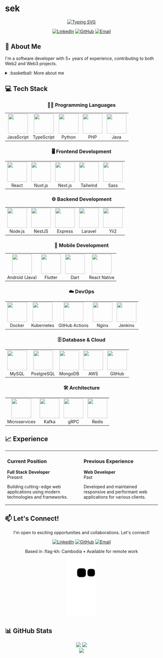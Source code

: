 # sek 
<div align="center">
  <!-- Elegant Typing Animation -->
  <a href="https://git.io/typing-svg">
    <img src="https://readme-typing-svg.herokuapp.com?font=Roboto&weight=500&size=30&duration=3000&pause=1000&color=0366D6&center=true&vCenter=true&width=435&lines=Full+Stack+Developer;Web2+%26+Web3+Enthusiast;5%2B+Years+of+Experience;Based+in+Cambodia+%F0%9F%87%B0%F0%9F%87%AD" alt="Typing SVG" />
  </a>

  <!-- Simple, Clean Social Links -->
  <p>
    <a href="https://linkedin.com/in/your-profile"><img src="https://img.shields.io/badge/LinkedIn-0077B5?style=for-the-badge&logo=linkedin&logoColor=white" alt="LinkedIn" /></a>
    <a href="https://github.com/your-username"><img src="https://img.shields.io/badge/GitHub-100000?style=for-the-badge&logo=github&logoColor=white" alt="GitHub" /></a>
    <a href="mailto:your-email@example.com"><img src="https://img.shields.io/badge/Email-D14836?style=for-the-badge&logo=gmail&logoColor=white" alt="Email" /></a>
  </p>
</div>

## :rocket: About Me

I'm a software developer with 5+ years of experience, contributing to both Web2 and Web3 projects. 

<details>
<summary>:basketball: More about me</summary>
<br>
- :sparkles: Passionate about expanding my Web3 development skills
- :seedling: Continuously learning advanced TypeScript patterns and blockchain development
- :speech_balloon: Feel free to ask me about full-stack development, React, or basketball!
- :zap: Fun fact: I love spending my free time on the basketball court
</details>

## :computer: Tech Stack

<div align="center">

### :technologist: Programming Languages

<table>
  <tr>
    <td align="center"><img src="https://techstack-generator.vercel.app/js-icon.svg" width="65" height="65"/><br>JavaScript</td>
    <td align="center"><img src="https://techstack-generator.vercel.app/ts-icon.svg" width="65" height="65"/><br>TypeScript</td>
    <td align="center"><img src="https://techstack-generator.vercel.app/python-icon.svg" width="65" height="65"/><br>Python</td>
    <td align="center"><img src="https://cdn.jsdelivr.net/gh/devicons/devicon/icons/php/php-original.svg" width="65" height="65"/><br>PHP</td>
    <td align="center"><img src="https://techstack-generator.vercel.app/java-icon.svg" width="65" height="65"/><br>Java</td>
  </tr>
</table>

### :desktop_computer: Frontend Development

<table>
  <tr>
    <td align="center"><img src="https://cdn.jsdelivr.net/gh/devicons/devicon/icons/react/react-original.svg" width="65" height="65"/><br>React</td>
    <td align="center"><img src="https://cdn.jsdelivr.net/gh/devicons/devicon/icons/nuxtjs/nuxtjs-original.svg" width="65" height="65"/><br>Nuxt.js</td>
    <td align="center"><img src="https://cdn.jsdelivr.net/gh/devicons/devicon/icons/nextjs/nextjs-original.svg" width="65" height="65"/><br>Next.js</td>
    <td align="center"><img src="https://cdn.jsdelivr.net/gh/devicons/devicon/icons/tailwindcss/tailwindcss-original.svg" width="65" height="65"/><br>Tailwind</td>
    <td align="center"><img src="https://cdn.jsdelivr.net/gh/devicons/devicon/icons/sass/sass-original.svg" width="65" height="65"/><br>Sass</td>
  </tr>
</table>

### :gear: Backend Development

<table>
  <tr>
    <td align="center"><img src="https://cdn.jsdelivr.net/gh/devicons/devicon/icons/nodejs/nodejs-original.svg" width="65" height="65"/><br>Node.js</td>
    <td align="center"><img src="https://cdn.jsdelivr.net/gh/devicons/devicon/icons/nestjs/nestjs-original.svg" width="65" height="65"/><br>NestJS</td>
    <td align="center"><img src="https://cdn.jsdelivr.net/gh/devicons/devicon/icons/express/express-original.svg" width="65" height="65"/><br>Express</td>
    <td align="center"><img src="https://cdn.jsdelivr.net/gh/devicons/devicon/icons/laravel/laravel-original.svg" width="65" height="65"/><br>Laravel</td>
    <td align="center"><img src="https://cdn.jsdelivr.net/gh/devicons/devicon/icons/yii/yii-original.svg" width="65" height="65"/><br>Yii2</td>
  </tr>
</table>

### :iphone: Mobile Development

<table>
  <tr>
    <td align="center"><img src="https://cdn.jsdelivr.net/gh/devicons/devicon/icons/android/android-original.svg" width="65" height="65"/><br>Android (Java)</td>
    <td align="center"><img src="https://cdn.jsdelivr.net/gh/devicons/devicon/icons/flutter/flutter-original.svg" width="65" height="65"/><br>Flutter</td>
    <td align="center"><img src="https://cdn.jsdelivr.net/gh/devicons/devicon/icons/dart/dart-original.svg" width="65" height="65"/><br>Dart</td>
    <td align="center"><img src="https://cdn.jsdelivr.net/gh/devicons/devicon/icons/react/react-original.svg" width="65" height="65"/><br>React Native</td>
  </tr>
</table>

### :cloud: DevOps

<table>
  <tr>
    <td align="center"><img src="https://cdn.jsdelivr.net/gh/devicons/devicon/icons/docker/docker-original.svg" width="65" height="65"/><br>Docker</td>
    <td align="center"><img src="https://cdn.jsdelivr.net/gh/devicons/devicon/icons/kubernetes/kubernetes-plain.svg" width="65" height="65"/><br>Kubernetes</td>
    <td align="center"><img src="https://cdn.jsdelivr.net/gh/devicons/devicon/icons/github/github-original.svg" width="65" height="65"/><br>GitHub Actions</td>
    <td align="center"><img src="https://cdn.jsdelivr.net/gh/devicons/devicon/icons/nginx/nginx-original.svg" width="65" height="65"/><br>Nginx</td>
    <td align="center"><img src="https://cdn.jsdelivr.net/gh/devicons/devicon/icons/jenkins/jenkins-original.svg" width="65" height="65"/><br>Jenkins</td>
  </tr>
</table>

### :file_cabinet: Database & Cloud

<table>
  <tr>
    <td align="center"><img src="https://cdn.jsdelivr.net/gh/devicons/devicon/icons/mysql/mysql-original.svg" width="65" height="65"/><br>MySQL</td>
    <td align="center"><img src="https://cdn.jsdelivr.net/gh/devicons/devicon/icons/postgresql/postgresql-original.svg" width="65" height="65"/><br>PostgreSQL</td>
    <td align="center"><img src="https://cdn.jsdelivr.net/gh/devicons/devicon/icons/mongodb/mongodb-original.svg" width="65" height="65"/><br>MongoDB</td>
    <td align="center"><img src="https://techstack-generator.vercel.app/aws-icon.svg" width="65" height="65"/><br>AWS</td>
    <td align="center"><img src="https://techstack-generator.vercel.app/github-icon.svg" width="65" height="65"/><br>GitHub</td>
  </tr>
</table>

### :hammer_and_wrench: Architecture

<table>
  <tr>
    <td align="center"><img src="https://cdn.jsdelivr.net/gh/devicons/devicon/icons/docker/docker-original.svg" width="65" height="65"/><br>Microservices</td>
    <td align="center"><img src="https://upload.wikimedia.org/wikipedia/commons/e/e7/Kafka_logo.svg" width="65" height="65"/><br>Kafka</td>
    <td align="center"><img src="https://upload.wikimedia.org/wikipedia/commons/a/a6/gRPC_logo.svg" width="65" height="65"/><br>gRPC</td>
    <td align="center"><img src="https://upload.wikimedia.org/wikipedia/commons/6/63/Redis_Logo.svg" width="65" height="65"/><br>Redis</td>
  </tr>
</table>

</div>

## :chart_with_upwards_trend: Experience

<div align="center">
  <table>
    <tr>
      <td width="50%">
        <h3>Current Position</h3>
        <p><strong>Full Stack Developer</strong><br>Present</p>
        <p>Building cutting-edge web applications using modern technologies and frameworks.</p>
      </td>
      <td width="50%">
        <h3>Previous Experience</h3>
        <p><strong>Web Developer</strong><br>Past</p>
        <p>Developed and maintained responsive and performant web applications for various clients.</p>
      </td>
    </tr>
  </table>
</div>

## :mailbox: Let's Connect!

<div align="center">
  <p>I'm open to exciting opportunities and collaborations. Let's connect!</p>
  <a href="https://linkedin.com/in/your-profile"><img src="https://img.shields.io/badge/LinkedIn-0077B5?style=for-the-badge&logo=linkedin&logoColor=white" alt="LinkedIn" /></a>
  <a href="https://github.com/your-username"><img src="https://img.shields.io/badge/GitHub-100000?style=for-the-badge&logo=github&logoColor=white" alt="GitHub" /></a>
  <a href="mailto:your-email@example.com"><img src="https://img.shields.io/badge/Email-D14836?style=for-the-badge&logo=gmail&logoColor=white" alt="Email" /></a>
  <p>Based in :flag-kh: Cambodia • Available for remote work</p>

  <!-- Simple, Elegant Animation -->
  <img src="https://raw.githubusercontent.com/rafaballerini/rafaballerini/output/github-contribution-grid-snake.svg" alt="Snake animation" />
</div>

## :bar_chart: GitHub Stats

<div align="center">
  <img height="180em" src="https://github-readme-stats.vercel.app/api?username=chhimsokrith0&show_icons=true&theme=tokyonight&hide_border=true&count_private=true&include_all_commits=true" />
  <img height="180em" src="https://github-readme-stats.vercel.app/api/top-langs/?username=chhimsokrith0&layout=compact&theme=tokyonight&hide_border=true&langs_count=8" />
</div>

<div align="center">
  <img src="https://github-readme-streak-stats.herokuapp.com?user=chhimsokrith0&theme=tokyonight&hide_border=true" />
</div>
